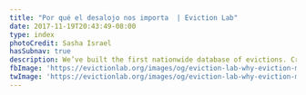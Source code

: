 ```yaml
---
title: "Por qué el desalojo nos importa  | Eviction Lab"
date: 2017-11-19T20:43:49-08:00
type: index
photoCredit: Sasha Israel
hasSubnav: true
description: We’ve built the first nationwide database of evictions. Create custom maps, charts, and reports, and learn about eviction in your area. 
fbImage: 'https://evictionlab.org/images/og/eviction-lab-why-eviction-matters-fb.jpg'
twImage: 'https://evictionlab.org/images/og/eviction-lab-why-eviction-matters-tw.jpg'
---
```



